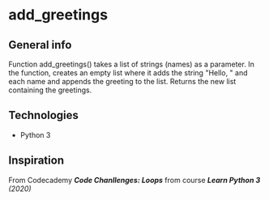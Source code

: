# add_greetings

## General info
Function add_greetings() takes a list of strings (names) as a parameter.  In the function, creates an empty list where it adds the string "Hello, " and each name and  appends the greeting to the list. Returns the new list containing the greetings.

## Technologies
* Python 3

## Inspiration 
From Codecademy ***Code Chanllenges: Loops*** from course ***Learn Python 3*** _(2020)_
